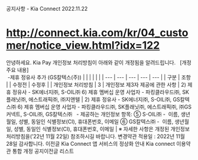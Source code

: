 공지사항 - Kia Connect
2022.11.22
# http://connect.kia.com/kr/04_customer/notice_view.html?idx=122
안녕하세요.
Kia Pay 개인정보 처리방침이 아래와 같이 개정됨을 알려드립니다.  
[개정 주요 내용]  
 -제휴 정유사 추가 (GS칼텍스(주))
|  |  |  |  |  |
| --- | --- | --- | --- | --- |
| 구분 | 조항 | | 수정전 | 수정후 |
| 개인정보 처리방침 | 3 | 개인정보 제3자 제공에 관한 사항 | 2) 제휴 정유사 - SK에너지㈜, S-OIL㈜  6) 제휴 멤버십 운영 사업자 - 파킹클라우드㈜, SK플래닛㈜, 에스트래픽㈜, ㈜지앤텔 | 2) 제휴 정유사 - SK에너지㈜, S-OIL㈜, GS칼텍스㈜  6) 제휴 멤버십 운영 사업자 - 파킹클라우드㈜, SK플래닛㈜, 에스트래픽㈜, ㈜GS커넥트, S-OIL㈜, GS칼텍스㈜    - 제공하는 개인정보 항목:  ⑤ S-OIL㈜ -  이름, 생년월일, 성별, 동일인 식별정보(CI), 휴대폰번호, 이메일  ⑥ GS칼텍스㈜ -  이름, 생년월일, 성별, 동일인 식별정보(CI), 휴대폰번호, 이메일 |
※ 자세한 사항은 개정된 개인정보 처리방침을(’22년 11월 22일) 참조하시길 바랍니다.
변경약관 적용일 : 2022년 11월 28일
감사합니다.
이전글 Kia Connect 앱 서비스의 정상화 안내
Kia connect 이용약관 통합 개정 공지이전글
리스트